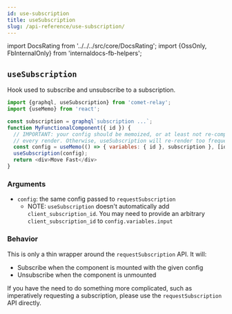 ```yaml
---
id: use-subscription
title: useSubscription
slug: /api-reference/use-subscription/
---
```


import DocsRating from '../../../src/core/DocsRating';
import {OssOnly, FbInternalOnly} from 'internaldocs-fb-helpers';

## `useSubscription`

Hook used to subscribe and unsubscribe to a subscription.

```js
import {graphql, useSubscription} from 'comet-relay';
import {useMemo} from 'react';

const subscription = graphql`subscription ...`;
function MyFunctionalComponent({ id }) {
  // IMPORTANT: your config should be memoized, or at least not re-computed
  // every render. Otherwise, useSubscription will re-render too frequently.
  const config = useMemo(() => { variables: { id }, subscription }, [id]);
  useSubscription(config);
  return <div>Move Fast</div>
}
```

### Arguments

* `config`: the same config passed to `requestSubscription`
    * NOTE: `useSubscription` doesn't automatically add `client_subscription_id`. You may need to provide an arbitrary `client_subscription_id` to `config.variables.input`

### Behavior

This is only a thin wrapper around the `requestSubscription` API. It will:

* Subscribe when the component is mounted with the given config
* Unsubscribe when the component is unmounted

If you have the need to do something more complicated, such as imperatively requesting a subscription, please use the `requestSubscription` API directly.


<DocsRating />
